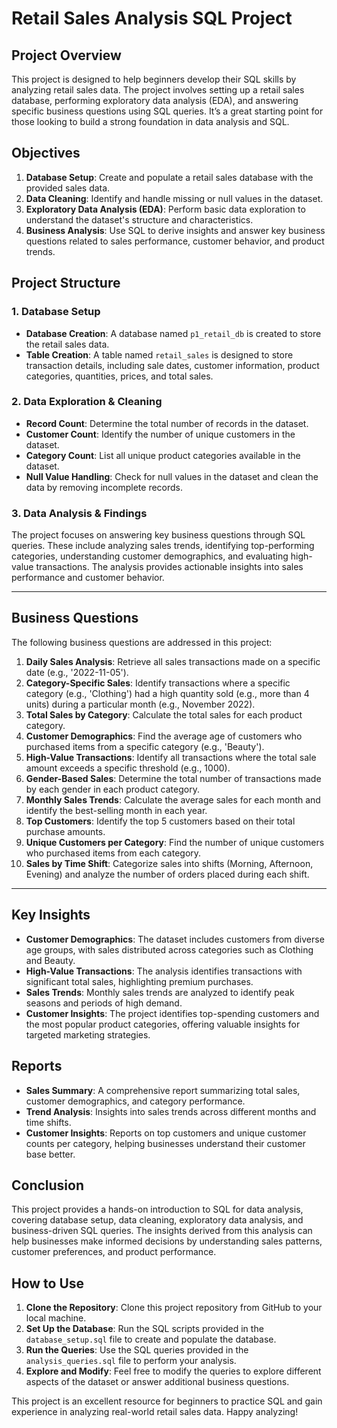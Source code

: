 # Retail Sales Analysis SQL Project

## Project Overview

This project is designed to help beginners develop their SQL skills by analyzing retail sales data. The project involves setting up a retail sales database, performing exploratory data analysis (EDA), and answering specific business questions using SQL queries. It’s a great starting point for those looking to build a strong foundation in data analysis and SQL.

## Objectives

1. **Database Setup**: Create and populate a retail sales database with the provided sales data.
2. **Data Cleaning**: Identify and handle missing or null values in the dataset.
3. **Exploratory Data Analysis (EDA)**: Perform basic data exploration to understand the dataset's structure and characteristics.
4. **Business Analysis**: Use SQL to derive insights and answer key business questions related to sales performance, customer behavior, and product trends.

## Project Structure

### 1. Database Setup

- **Database Creation**: A database named `p1_retail_db` is created to store the retail sales data.
- **Table Creation**: A table named `retail_sales` is designed to store transaction details, including sale dates, customer information, product categories, quantities, prices, and total sales.

### 2. Data Exploration & Cleaning

- **Record Count**: Determine the total number of records in the dataset.
- **Customer Count**: Identify the number of unique customers in the dataset.
- **Category Count**: List all unique product categories available in the dataset.
- **Null Value Handling**: Check for null values in the dataset and clean the data by removing incomplete records.

### 3. Data Analysis & Findings

The project focuses on answering key business questions through SQL queries. These include analyzing sales trends, identifying top-performing categories, understanding customer demographics, and evaluating high-value transactions. The analysis provides actionable insights into sales performance and customer behavior.

---

## Business Questions

The following business questions are addressed in this project:

1. **Daily Sales Analysis**: Retrieve all sales transactions made on a specific date (e.g., '2022-11-05').
2. **Category-Specific Sales**: Identify transactions where a specific category (e.g., 'Clothing') had a high quantity sold (e.g., more than 4 units) during a particular month (e.g., November 2022).
3. **Total Sales by Category**: Calculate the total sales for each product category.
4. **Customer Demographics**: Find the average age of customers who purchased items from a specific category (e.g., 'Beauty').
5. **High-Value Transactions**: Identify all transactions where the total sale amount exceeds a specific threshold (e.g., 1000).
6. **Gender-Based Sales**: Determine the total number of transactions made by each gender in each product category.
7. **Monthly Sales Trends**: Calculate the average sales for each month and identify the best-selling month in each year.
8. **Top Customers**: Identify the top 5 customers based on their total purchase amounts.
9. **Unique Customers per Category**: Find the number of unique customers who purchased items from each category.
10. **Sales by Time Shift**: Categorize sales into shifts (Morning, Afternoon, Evening) and analyze the number of orders placed during each shift.

---

## Key Insights

- **Customer Demographics**: The dataset includes customers from diverse age groups, with sales distributed across categories such as Clothing and Beauty.
- **High-Value Transactions**: The analysis identifies transactions with significant total sales, highlighting premium purchases.
- **Sales Trends**: Monthly sales trends are analyzed to identify peak seasons and periods of high demand.
- **Customer Insights**: The project identifies top-spending customers and the most popular product categories, offering valuable insights for targeted marketing strategies.

## Reports

- **Sales Summary**: A comprehensive report summarizing total sales, customer demographics, and category performance.
- **Trend Analysis**: Insights into sales trends across different months and time shifts.
- **Customer Insights**: Reports on top customers and unique customer counts per category, helping businesses understand their customer base better.

## Conclusion

This project provides a hands-on introduction to SQL for data analysis, covering database setup, data cleaning, exploratory data analysis, and business-driven SQL queries. The insights derived from this analysis can help businesses make informed decisions by understanding sales patterns, customer preferences, and product performance.

## How to Use

1. **Clone the Repository**: Clone this project repository from GitHub to your local machine.
2. **Set Up the Database**: Run the SQL scripts provided in the `database_setup.sql` file to create and populate the database.
3. **Run the Queries**: Use the SQL queries provided in the `analysis_queries.sql` file to perform your analysis.
4. **Explore and Modify**: Feel free to modify the queries to explore different aspects of the dataset or answer additional business questions.

This project is an excellent resource for beginners to practice SQL and gain experience in analyzing real-world retail sales data. Happy analyzing!
